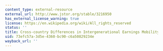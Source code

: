```yaml
---
content_type: external-resource
external_url: http://www.jstor.org/stable/3216950
has_external_license_warning: true
license: https://en.wikipedia.org/wiki/All_rights_reserved
status: ''
title: Cross-country Differences in Intergenerational Earnings Mobility
uid: 73efc57a-3d5e-4360-bc90-c6a50829234e
wayback_url: ''
---
```

